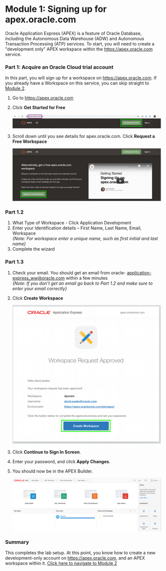 # Module 1: Signing up for apex.oracle.com

Oracle Application Express (APEX) is a feature of Oracle Database, including the Autonomous Data Warehouse (ADW) and Autonomous Transaction Processing (ATP) services. To start, you will need to create a "development only" APEX workspace within the https://apex.oracle.com service. 

### **Part 1**: Acquire an Oracle Cloud trial account

In this part, you will sign up for a workspace on https://apex.oracle.com. If you already have a Workspace on this service, you can skip straight to [Module 2](2-creating-an-app-from-a-spreadsheet.md).

1. Go to https://apex.oracle.com
2. Click **Get Started for Free**

    ![](images/1/get-started.png)

3. Scroll down until you see details for apex.oracle.com.  Click **Request a Free Workspace**

    ![](images/1/request-workspace.png)

### **Part 1.2**

1. What Type of Workspace - Click Application Development
2. Enter your Identification details – First Name, Last Name, Email, Workspace  
   *{Note: For workspace enter a unique name,
such as first initial and last name}*
3. Complete the wizard

### **Part 1.3**

1. Check your email. You should get an email from oracle- application-express_ww@oracle.com
within a few minutes  
   *{Note: If you don’t get an email go
back to Part 1.2 and make sure to enter
your email correctly}*
2. Click **Create Workspace**

    ![](images/1/create-workspace.png)

3. Click **Continue to Sign In Screen**.
4. Enter your password, and click **Apply Changes**.
5. You should now be in the APEX Builder.

    ![](images/1/apex-builder.png)


### Summary

This completes the lab setup. At this point, you know how to create a new development-only account on https://apex.oracle.com, and an APEX workspace within it. [Click here to navigate to Module 2](2-installing-sample-tables.md)
